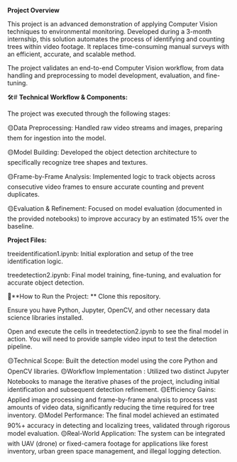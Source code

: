 **Project Overview**

This project is an advanced demonstration of applying Computer Vision techniques to environmental monitoring.
Developed during a 3-month internship, this solution automates the process of identifying and counting trees within video footage. 
It replaces time-consuming manual surveys with an efficient, accurate, and scalable method.

The project validates an end-to-end Computer Vision workflow, from data handling and preprocessing to model development, 
evaluation, and fine-tuning.

🛠️# **Technical Workflow & Components:**

The project was executed through the following stages:

🟡Data Preprocessing: Handled raw video streams and images, preparing them for ingestion into the model.

🟡Model Building: Developed the object detection architecture to specifically recognize tree shapes and textures.

🟡Frame-by-Frame Analysis: Implemented logic to track objects across consecutive video frames to ensure accurate
counting and prevent duplicates.

🟡Evaluation & Refinement: Focused on model evaluation (documented in the provided notebooks) to improve accuracy by
an estimated 15% over the baseline.

**Project Files:**

treeidentification1.ipynb: Initial exploration and setup of the tree identification logic.

treedetection2.ipynb: Final model training, fine-tuning, and evaluation for accurate object detection.

🚀**How to Run the Project:
**
Clone this repository.

Ensure you have Python, Jupyter, OpenCV, and other necessary data science libraries installed.

Open and execute the cells in treedetection2.ipynb to see the final model in action. You will need to provide sample
video input to test the detection pipeline.

🟡Technical Scope:	Built the detection model using the core Python and OpenCV libraries.
🟡Workflow Implementation :	Utilized two distinct Jupyter Notebooks to manage the iterative phases of the project, 
including initial identification and subsequent detection refinement.
🟡Efficiency Gains:	Applied image processing and frame-by-frame analysis to process vast amounts of video data, 
significantly reducing the time required for tree inventory.
🟡Model Performance:	The final model achieved an estimated 90%+ accuracy in detecting and localizing trees, validated through
rigorous model evaluation.
🟡Real-World Application:	The system can be integrated with UAV (drone) or fixed-camera footage for applications like forest inventory, 
urban green space management, and illegal logging detection.
